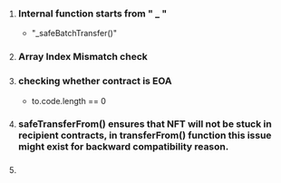 1. ### Internal function starts from " _ "
   - "_safeBatchTransfer()"
2. ### Array Index Mismatch check

3. ### checking whether contract is EOA
    -   to.code.length == 0

4. ### safeTransferFrom() ensures that NFT will not be stuck in recipient contracts, in transferFrom() function this  issue might exist for backward compatibility reason.

5. ### 
